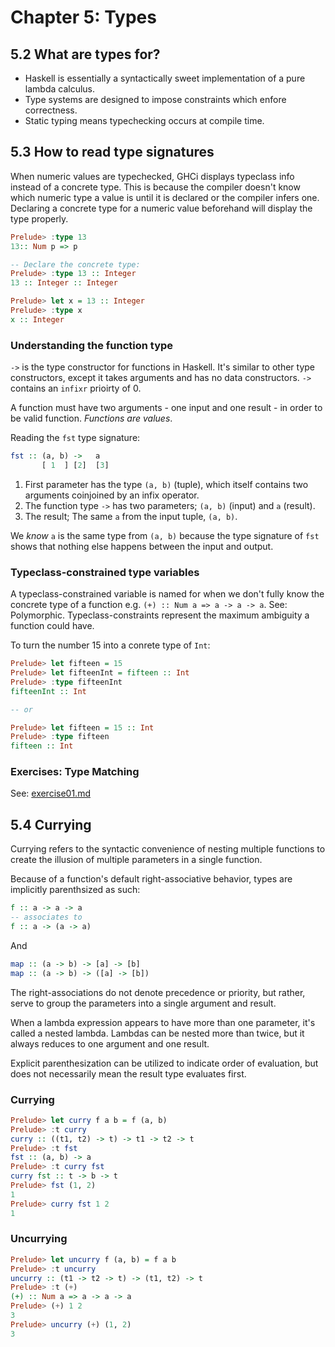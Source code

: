 # Chapter 5: Types

## 5.2 What are types for?
* Haskell is essentially a syntactically sweet implementation of a pure lambda calculus.
* Type systems are designed to impose constraints which enfore correctness.
* Static typing means typechecking occurs at compile time.

## 5.3 How to read type signatures
When numeric values are typechecked, GHCi displays typeclass info instead of a concrete type. This is because the compiler doesn't know which numeric type a value is until it is declared or the compiler infers one. Declaring a concrete type for a numeric value beforehand will display the type properly.
```haskell
Prelude> :type 13
13:: Num p => p

-- Declare the concrete type:
Prelude> :type 13 :: Integer
13 :: Integer :: Integer

Prelude> let x = 13 :: Integer
Prelude> :type x
x :: Integer
```

### Understanding the function type

`->` is the type constructor for functions in Haskell. It's similar to other type constructors, except it takes arguments and has no data constructors. `->` contains an `infixr` prioirty of 0.

A function must have two arguments - one input and one result - in order to be valid function. *Functions are values*.

Reading the `fst` type signature:
```haskell
fst :: (a, b) ->   a
       [ 1  ] [2]  [3]
```

1. First parameter has the type `(a, b)` (tuple), which itself contains two arguments coinjoined by an infix operator.
1. The function type `->` has two parameters; `(a, b)` (input) and `a` (result).
1. The result; The same `a` from the input tuple, `(a, b)`.

We *know* `a` is the same type from `(a, b)` because the type signature of `fst` shows that nothing else happens between the input and output.

### Typeclass-constrained type variables

A typeclass-constrained variable is named for when we don't fully know the concrete type of a function e.g. `(+) :: Num a => a -> a -> a`. See: Polymorphic. Typeclass-constraints represent the maximum ambiguity a function could have.

To turn the number 15 into a conrete type of `Int`:
```haskell
Prelude> let fifteen = 15
Prelude> let fifteenInt = fifteen :: Int
Prelude> :type fifteenInt
fifteenInt :: Int

-- or

Prelude> let fifteen = 15 :: Int
Prelude> :type fifteen
fifteen :: Int
```

### Exercises: Type Matching
See: [exercise01.md](https://github.com/rootbeersoup/haskellbook/blob/master/Chapter05/exercise01.md)

## 5.4 Currying

Currying refers to the syntactic convenience of nesting multiple functions to create the illusion of multiple parameters in a single function.

Because of a function's default right-associative behavior, types are implicitly parenthsized as such:
```haskell
f :: a -> a -> a
-- associates to
f :: a -> (a -> a)
```
And
```haskell
map :: (a -> b) -> [a] -> [b]
map :: (a -> b) -> ([a] -> [b])
```

The right-associations do not denote precedence or priority, but rather, serve to group the parameters into a single argument and result.

When a lambda expression appears to have more than one parameter, it's called a nested lambda. Lambdas can be nested more than twice, but it always reduces to one argument and one result.

Explicit parenthesization can be utilized to indicate order of evaluation, but does not necessarily mean the result type evaluates first.

### Currying

```haskell
Prelude> let curry f a b = f (a, b)
Prelude> :t curry
curry :: ((t1, t2) -> t) -> t1 -> t2 -> t
Prelude> :t fst
fst :: (a, b) -> a
Prelude> :t curry fst
curry fst :: t -> b -> t
Prelude> fst (1, 2)
1
Prelude> curry fst 1 2
1
```

### Uncurrying

```haskell
Prelude> let uncurry f (a, b) = f a b
Prelude> :t uncurry
uncurry :: (t1 -> t2 -> t) -> (t1, t2) -> t
Prelude> :t (+)
(+) :: Num a => a -> a -> a
Prelude> (+) 1 2
3
Prelude> uncurry (+) (1, 2)
3
```
